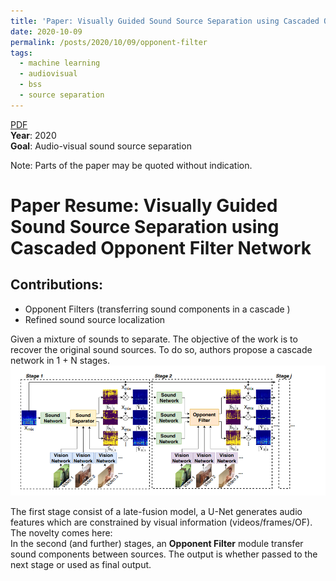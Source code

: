 ```yaml
---
title: 'Paper: Visually Guided Sound Source Separation using Cascaded Opponent Filter Network'
date: 2020-10-09
permalink: /posts/2020/10/09/opponent-filter
tags:
  - machine learning
  - audiovisual
  - bss
  - source separation
---
```

[PDF](https://arxiv.org/pdf/2006.03028.pdf)  
**Year**: 2020  
**Goal**: Audio-visual sound source separation







Note: Parts of the paper may be quoted without indication.  

# Paper Resume: Visually Guided Sound Source Separation using Cascaded Opponent Filter Network  
## Contributions:   
* Opponent Filters (transferring sound components in a cascade )
* Refined sound source localization

Given a mixture of sounds to separate. The objective of the work is to recover the original sound sources. 
To do so, authors propose a cascade network in 1 + N stages.  
![img](/images/papers/opponent_filter.png)  

The first stage consist of a late-fusion model, a U-Net generates audio features which are constrained by visual information (videos/frames/OF). The novelty comes here:  
In the second (and further) stages, an **Opponent Filter** module transfer sound components between sources. The output is whether passed to the next stage or used as final output. 
